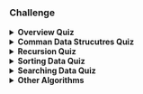 ### Challenge

<details>
    <summary><strong>Overview Quiz</strong></summary>
    <strong>An algorithm that takes eight times longer to operate on a data set that is twice as large is said to be _____ in time.</strong>
    <br>
    cubic
    <br>
    <br>
    <strong>An algorithm that is deterministic _____.</strong>
    <br>
    always produces the same outputs from a given set of inputs
    <br>
    <br>
    <strong>Which classifications apply to Euclid's algorithm for finding the least common denominator?</strong>
    <br>
    exact and deterministic
    <br>
    <br>
    <strong>Which algorithm type derives a new set of data from an existing set of data?</strong>
    <br>
    a computational algorithm
    <br>
    A computational algorithm uses calculations to derive and output new data from another set of input data.
    <br>
    <br>
    <strong>The measurement of algorithm performance is dependent on which criteria?</strong>
    <br>
    the input data
    <br>
    The measurement of performance for an algorithm is dependent on the input data and varies as the input size grows.
    <br>
    <br>
    <strong>What is the purpose of an algorithm?</strong>
    <br>
    to solve a specific problem with a sequential set of steps
    <br>
    An algorithm is used to solve a specific problem by following a sequential set of steps.
</details>

<details>
    <summary><strong>Comman Data Strucutres Quiz</strong></summary>
    <strong>What benefit does a linked list provide?</strong>
    <br>
    underlying memory does not need to be contiguous
    <br>
    The underlying memory that holds any node data does not need to be contiguous for a linked list.
    <br>
    <br>
    <strong>What criteria allows algorithms to execute efficiently?</strong>
    <br>
    the scenario and available data structure types
    <br>
    <br>
    <strong>In the example linear array, how are the elements referenced using index values? </strong>
    <br>
    0,1,2,3,4
    <br>
    Elements in an array are referenced by index values, typically starting at 0.
    <br>
    <br>
    <strong>Why are hash tables favored over arrays or linked lists?</strong>
    <br>
    They are faster for item lookups.
    <br>
    <br>
    <strong>Why are linked lists sometimes preferred over arrays?</strong>
    <br>
    Why are linked lists sometimes preferred over arrays?
    <br>
    <br>
    <strong>According to the code snippet below, which element will be removed from the queue?</strong>
    <br>
    1
    <br>
    A queue uses a first-in, first-out approach. Since element 1 is added first, it is the first to be removed with the pop instruction.
    <br>
    <br>
    <strong>Stacks are _____ data structures.</strong>
    <br>
    last in, first out
    <br>
    <br>
    <strong>How does a hash table map index values to data values?</strong>
    <br>
    Keys are mapped to data values by using a hash to compute an index value.
    <br>
    A hash table is an associative array where a hash function uses a key to compute an index value and to map to the data value.
    <br>
    <br>
    <strong>Which data structure is most analogous to a dictionary?</strong>
    <br>
    a hash table
    <br>
    <br>
    <strong>What does the below code do, when working with a linked list?</strong>
    <br>

```
1 new_node = Node(data)
2 new_node.set_next(self.head)
3 self.head = new_node
4 self.count += 1
```
It add a new node and makes it the head of the list.
<br>
When a new value (node) is inserted in a linked list, the head can point to the new node by using the self.head = new_node code.
    <br>
    <br>
    <strong>Which data structure operation would be used for an “undo” command?</strong>
    <br>
    a stack using last-in, first-out
    <br>
    A stack is useful in providing backtracking features such as an undo button. An undo button would process the last command used as the first to undo.
    <br>
    <br>
    <strong>How many elements are in an 8 by 3 by 2 array?</strong>
    <br>
    48
</details>

<details>
    <summary><strong>Recursion Quiz</strong></summary>
    <strong>Which is the defining property of a recursive function?</strong>
    <br>
    It calls itself.
    <br>
    <br>
    <strong>What would the following code return for efun(8)?</strong>
    <br>

```
def efun(num):
  if num==0:
  return 1
  else:
  return num * efun(num-2)
```
384
    <br>
    <br>
    <strong>In the following recursion, what is the breaking condition?</strong>
    <br>
```
function countup(x) {
  if (x == 128)
  return
 else
  countup(x+1)
 }
```
if (x == 128)
    <br>
    <br>
    <strong>How is recursion implemented in functions?</strong>
    <br>
    A function calls itself from within its own code.
    <br>
    With recursion, a function calls itself from within its own code. This is useful for creating a loop where the same logic is required with each execution.
    <br>
    <br>
    <strong>What happens when executing a return statement in a recursive function?</strong>
    <br>
    The program returns to the statement after the function call was made.
    <br>
    The program returns to the statement after the function call was made. If there is no statement, the program exits the function.
</details>

<details>
    <summary><strong>Sorting Data Quiz</strong></summary>
    <strong>Which of the following sorted datasets would be easiest for a user to understand?</strong>
    <br>
    a list of items that are ordered by price from lowest to highest
    <br>
    Sorting data benefits a user by ordering it in a way that makes it easily understandable for users. A list from high to low is an example of a sorted list.
    <br>
    <br>
    <strong>How does a bubble sort find the largest value in a data set?</strong>
    <br>
    All value pairs are compared to each other until the largest is at the top.
    <br>
    With a bubble sort, two values are compared to each other incrementally, the largest value is shifted until it is at the top.
    <br>
    <br>
    <strong>Which condition is true after the end of one recursion step in a quicksort?</strong>
    <br>
    The pivot element is placed at its correct array location.
    <br>
    <br>
    <strong>What method does a merge sort use to break down data and sort it?</strong>
    <br>
    It uses recursion to break down data into smaller sets in order to find the appropriate order.
    <br>
    A merge sort uses recursion. It breaks down the data into smaller manageable sets. As it sorts the smaller sets, it gradually rebuilds and works its way up to the original full data set.
    <br>
    <br>
    <strong>What are present in bubble-sort codes that indicate their time complexity?</strong>
    <br>
    nested loops
    <br>
    <br>
    <strong>A programmer needs to organize a data set. How will a quick sort accomplish this?</strong>
    <br>
    It will use a pivot point and move items that are on the wrong side of the pivot value by using high and low index values.
    <br>
    A quick sort sets a pit point to partition a data set. High and low index values are then used to rearrange data values that are on the "wrong" side of the pivot point.
    <br>
    <br>
    <strong>How does the required time for a merge sort grow with the size of the data set?</strong>
    <br>
    logarithmic-linear
</details>

<details>
    <summary><strong>Searching Data Quiz</strong></summary>
    <strong>Given that it is faster to search ordered lists, what is the downside of using them?</strong>
    <br>
    They are more time consuming to create and maintain than unordered lists.
    <br>
    <br>
    <strong>Why does a test for ordering require an algorithm that is linear in time complexity?</strong>
    <br>
    It must test every element.
    <br>
    <br>
    <strong>A developer routinely uses code to search an unordered list. As more items are added to the list over time, what does the developer notice about efficiency with the search?</strong>
    <br>
    The search time is increased relative to the number of items added to the list.
    <br>
    As the unordered list search is based on linear time complexity, the number of the items that are added to the list increases the overall search time. This is very noticeable when the value being searched is near the end of the list or it doesn't exist at all.
    <br>
    <br>
    <strong>A developer decides to sort data rather than search for data. If the developer wants to find a specific number, how does the sort find the desired value</strong>
    <br>
    Indexes are created at the beginning and end of the list and a midpoint is calculated. Values are searched between the index and midpoint. The indexes move based on the results.
    <br>
    Searching an ordered list is efficient. Low and high index values and a midpoint is created in the data set. If the value is not found between an index value and the midpoint, new index values are established. This repeats until the value is found.
    <br>
    <br>
    <strong>Searching in an unordered list requires computational time that is _____ in the list size.</strong>
    <br>
    linear
</details>

<details>
    <summary><strong>Other Algorithms</strong></summary>
    <strong>What does the line counter[item] = 1 do in the code below?</strong>
    <br>

```
for item in items:
  if (item in counter.keys():
  counter[item] +=1
  else:
  counter[item]=1
```
It creates a dictionary entry for item and sets its value to one.
    <br>
    <br>
    <strong>Finding the maximum value recursively has the same time complexity as _____</strong>
    <br>
    an unordered list search
    <br>
    <br>
    <strong>Which result happens when you add a redundant entry to a hash table?</strong>
    <br>
    The new entry replaces the old one.
    <br>
    <br>
    <strong>Which line in the code snippet below adds content to a hash table?</strong>
    <br>

```
1 items = ["apple", "pear", "orange", "banana", "apple","orange", "apple", "pear", "banana", "orange","apple", "kiwi", "pear", "apple", "orange"]

2 filter = dict()

3 for key in items:
4       filter[key] = 0

5 result = set(filter.keys())
6       print(result)
```
3
<br>
The code in line 3 performs a loop over each defined item and then adds it to the hash table.
    <br>
    <br>
    <strong>Evaluate the code snippet below. At what point does recursion occur when using an algorithm to find the highest value in a data set?</strong>
    <br>

```
1 def find_max(items):
2     if len(items) == 1:
3         return items[0]
4 op1 = items[0]
5 print(op1)
6 op2 = find_max(items[1:])
7 print(op1, op2)
```
line 6
<br>
Recursion occurs when a function calls itself. With this code snippet, a function find_max is defined and that function is called within itself at line 6. This repeats the process of the function.
</details>

